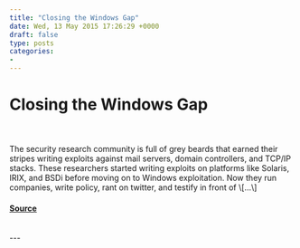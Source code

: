 ```yaml
---
title: "Closing the Windows Gap"
date: Wed, 13 May 2015 17:26:29 +0000
draft: false
type: posts
categories: 
- 
---
```

# Closing the Windows Gap

<br/>

<br/>
The security research community is full of grey beards that earned their stripes writing exploits against mail servers, domain controllers, and TCP/IP stacks. These researchers started writing exploits on platforms like Solaris, IRIX, and BSDi before moving on to Windows exploitation. Now they run companies, write policy, rant on twitter, and testify in front of \[…\]

#### [Source](https://blog.trailofbits.com/2015/05/13/closing-the-windows-gap/)

<br/>
---
